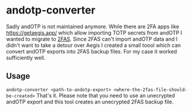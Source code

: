 # andotp-converter

Sadly andOTP is not maintained anymore. While there are 2FA apps like https://getaegis.app/ which allow
importing TOTP secrets from andOTP I wanted to migrate to [2FAS](https://2fas.com/). Since 2FAS can't 
import andOTP data and I didn't want to take a detour over Aegis I created a small toool which
can convert andOTP exports into 2FAS backup files.
For my case it worked sufficiently well.

## Usage

`andotp-converter <path-to-andotp-export> <where-the-2fas-file-should-be-created>` That's it.
Please note that you need to use an unecrypted andOTP export and this tool creates an unecrypted
2FAS backup file.
